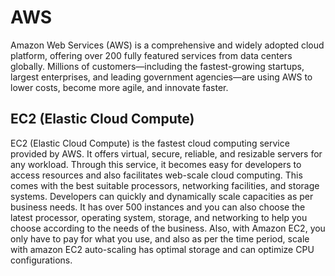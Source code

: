 # AWS

Amazon Web Services (AWS) is a comprehensive and widely adopted cloud platform, 
offering over 200 fully featured services from data centers globally.
Millions of customers—including the fastest-growing startups, largest enterprises, 
and leading government agencies—are using AWS to lower costs, become more agile, and innovate faster.

## EC2 (Elastic Cloud Compute)

EC2 (Elastic Cloud Compute) is the fastest cloud computing service provided by AWS. It offers virtual, secure, reliable, and resizable servers for any workload. Through this service, it becomes easy for developers to access resources and also facilitates web-scale cloud computing. This comes with the best suitable processors, networking facilities, and storage systems. Developers can quickly and dynamically scale capacities as per business needs. It has over 500 instances and you can also choose the latest processor, operating system, storage, and networking to help you choose according to the needs of the business. Also, with Amazon EC2, you only have to pay for what you use, and also as per the time period, scale with amazon EC2 auto-scaling has optimal storage and can optimize CPU configurations.
